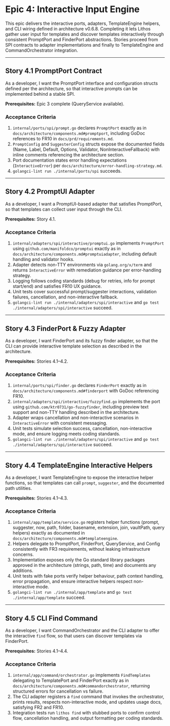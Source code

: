 # Epic 4: Interactive Input Engine

This epic delivers the interactive ports, adapters, TemplateEngine helpers, and CLI wiring defined in architecture v0.6.8. Completing it lets Lithos gather user input for templates and discover templates interactively through consistent PromptPort and FinderPort abstractions. Stories proceed from SPI contracts to adapter implementations and finally to TemplateEngine and CommandOrchestrator integration.

---

## Story 4.1 PromptPort Contract

As a developer,
I want the PromptPort interface and configuration structs defined per the architecture,
so that interactive prompts can be implemented behind a stable SPI.

**Prerequisites:** Epic 3 complete (QueryService available).

### Acceptance Criteria
1. `internal/ports/spi/prompt.go` declares `PromptPort` exactly as in `docs/architecture/components.md#promptport`, including GoDoc references to FR10 in `docs/prd/requirements.md`.
2. `PromptConfig` and `SuggesterConfig` structs expose the documented fields (Name, Label, Default, Options, Validator, NonInteractiveFallback) with inline comments referencing the architecture section.
3. Port documentation states error handling expectations (`InteractiveError`) per `docs/architecture/error-handling-strategy.md`.
4. `golangci-lint run ./internal/ports/spi` succeeds.

---

## Story 4.2 PromptUI Adapter

As a developer,
I want a PromptUI-based adapter that satisfies PromptPort,
so that templates can collect user input through the CLI.

**Prerequisites:** Story 4.1.

### Acceptance Criteria
1. `internal/adapters/spi/interactive/promptui.go` implements `PromptPort` using `github.com/manifoldco/promptui` exactly as in `docs/architecture/components.md#promptuiadapter`, including default handling and validator hooks.
2. Adapter detects non-TTY environments via `golang.org/x/term` and returns `InteractiveError` with remediation guidance per error-handling strategy.
3. Logging follows coding standards (debug for retries, info for prompt start/end) and satisfies FR10 UX guidance.
4. Unit tests cover successful prompt/suggester interactions, validation failures, cancellation, and non-interactive fallback.
5. `golangci-lint run ./internal/adapters/spi/interactive` and `go test ./internal/adapters/spi/interactive` succeed.

---

## Story 4.3 FinderPort & Fuzzy Adapter

As a developer,
I want FinderPort and its fuzzy finder adapter,
so that the CLI can provide interactive template selection as described in the architecture.

**Prerequisites:** Stories 4.1–4.2.

### Acceptance Criteria
1. `internal/ports/spi/finder.go` declares `FinderPort` exactly as in `docs/architecture/components.md#finderport` with GoDoc referencing FR10.
2. `internal/adapters/spi/interactive/fuzzyfind.go` implements the port using `github.com/ktr0731/go-fuzzyfinder`, including preview text support and non-TTY handling described in the architecture.
3. Adapter wraps cancellation and non-interactive scenarios in `InteractiveError` with consistent messaging.
4. Unit tests simulate selection success, cancellation, non-interactive mode, and ensure logging meets coding standards.
5. `golangci-lint run ./internal/adapters/spi/interactive` and `go test ./internal/adapters/spi/interactive` succeed.

---

## Story 4.4 TemplateEngine Interactive Helpers

As a developer,
I want TemplateEngine to expose the interactive helper functions,
so that templates can call `prompt`, `suggester`, and the documented path utilities.

**Prerequisites:** Stories 4.1–4.3.

### Acceptance Criteria
1. `internal/app/template/service.go` registers helper functions (prompt, suggester, now, path, folder, basename, extension, join, vaultPath, query helpers) exactly as documented in `docs/architecture/components.md#templateengine`.
2. Helpers delegate to PromptPort, FinderPort, QueryService, and Config consistently with FR3 requirements, without leaking infrastructure concerns.
3. Implementation exposes only the Go standard library packages approved in the architecture (strings, path, time) and documents any additions.
4. Unit tests with fake ports verify helper behaviour, path context handling, error propagation, and ensure interactive helpers respect non-interactive mode.
5. `golangci-lint run ./internal/app/template` and `go test ./internal/app/template` succeed.

---

## Story 4.5 CLI Find Command

As a developer,
I want CommandOrchestrator and the CLI adapter to offer the interactive `find` flow,
so that users can discover templates via FinderPort.

**Prerequisites:** Stories 4.1–4.4.

### Acceptance Criteria
1. `internal/app/command/orchestrator.go` implements `FindTemplates` delegating to TemplatePort and FinderPort exactly as in `docs/architecture/components.md#commandorchestrator`, returning structured errors for cancellation vs failure.
2. The CLI adapter registers a `find` command that invokes the orchestrator, prints results, respects non-interactive mode, and updates usage docs, satisfying FR2 and FR10.
3. Integration tests run `lithos find` with stubbed ports to confirm control flow, cancellation handling, and output formatting per coding standards.
